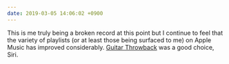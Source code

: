 ```yaml
---
date: 2019-03-05 14:06:02 +0900
---
```

This is me truly being a broken record at this point but I continue to feel that the variety of playlists (or at least those being surfaced to me) on Apple Music has improved considerably. [Guitar Throwback](https://itunes.apple.com/us/playlist/guitar-throwback/pl.299001f6c528460797ea61bac6522a81) was a good choice, Siri.
